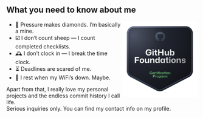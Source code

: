 ## What you need to know about me

<img src="github-foundations.png" align="right" height="200px" />

- 💎 Pressure makes diamonds. I’m basically a mine.
- ☑️ I don’t count sheep — I count completed checklists.
- 🕰️ I don’t clock in — I break the time clock.
- ⏳ Deadlines are scared of me.
- 🛜 I rest when my WiFi’s down. Maybe.

Apart from that, I really love my personal projects and the endless commit history I call life.<br>
Serious inquiries only. You can find my contact info on my profile.
